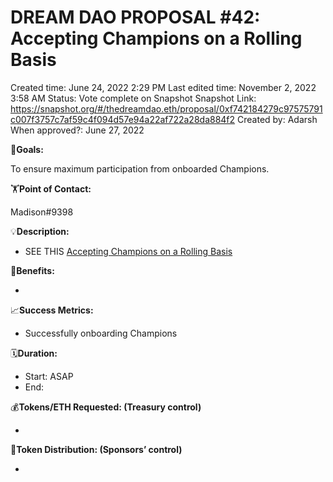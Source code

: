 # DREAM DAO PROPOSAL #42: Accepting Champions on a Rolling Basis

Created time: June 24, 2022 2:29 PM
Last edited time: November 2, 2022 3:58 AM
Status: Vote complete on Snapshot
Snapshot Link: https://snapshot.org/#/thedreamdao.eth/proposal/0xf742184279c97575791c007f3757c7af59c4f094d57e94a22af722a28da884f2
Created by: Adarsh
When approved?: June 27, 2022

🎯**Goals:**

To ensure maximum participation from onboarded Champions.

🏋️**Point of Contact:**

Madison#9398

💡**Description:**

- SEE THIS [Accepting Champions on a Rolling Basis](../../Design%20Documents%20&%20Braindumps%2096c62424d0454ec2bd5170ad5dce5dae/Accepting%20Champions%20on%20a%20Rolling%20Basis%20b611de3421b14408b96920e406f2357e.md)

💚**Benefits:**

- 

📈**Success Metrics:**

- Successfully onboarding Champions

🗓️**Duration:**

- Start: ASAP
- End:

💰**Tokens/ETH Requested: (Treasury control)**

- 

💸**Token Distribution: (Sponsors’ control)**

-